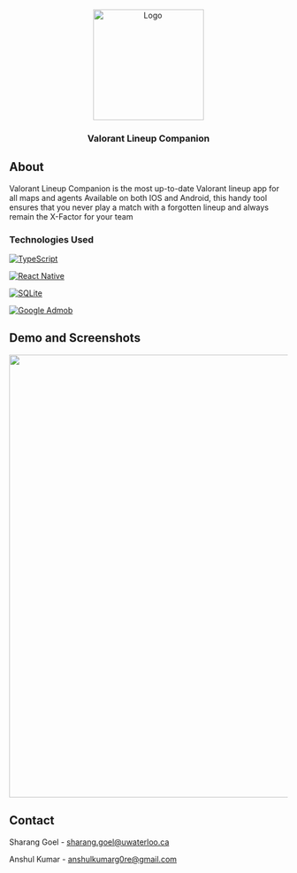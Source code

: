 <!-- Improved compatibility of back to top link: See: https://github.com/othneildrew/Best-README-Template/pull/73 -->
<a id="readme-top"></a>
<!--
*** Thanks for checking out the Best-README-Template. If you have a suggestion
*** that would make this better, please fork the repo and create a pull request
*** or simply open an issue with the tag "enhancement".
*** Don't forget to give the project a star!
*** Thanks again! Now go create something AMAZING! :D
-->



<!-- PROJECT SHIELDS -->
<!--
*** I'm using markdown "reference style" links for readability.
*** Reference links are enclosed in brackets [ ] instead of parentheses ( ).
*** See the bottom of this document for the declaration of the reference variables
*** for contributors-url, forks-url, etc. This is an optional, concise syntax you may use.
*** https://www.markdownguide.org/basic-syntax/#reference-style-links
-->




<!-- PROJECT LOGO -->


<br />
<div align="center">
  <a href="https://github.com/shaziwnl/Valorant-Lineup-Companion">
<!--     ![valologo](https://github.com/user-attachments/assets/142def3e-bd46-423f-a74b-a22df5ca47a5) -->
<!--     ![valologo-removebg-preview](https://github.com/user-attachments/assets/893df028-dd88-4740-8537-614b772ef210) -->
    <img src="https://github.com/user-attachments/assets/893df028-dd88-4740-8537-614b772ef210" alt="Logo" width="200" height="200">
  </a>

<h3 align="center">Valorant Lineup Companion</h3>


  
</div>




<!-- ABOUT -->
## About
Valorant Lineup Companion is the most up-to-date Valorant lineup app for all maps and agents
Available on both IOS and Android, this handy tool ensures that you never play a match with a forgotten lineup and always remain the X-Factor for your team


### Technologies Used
[![TypeScript][TypeScript.com]][TypeScript-url]

[![React Native][React.js]][React-url]

[![SQLite][SQLite.com]][SQLite-url]

[![Google Admob][GoogleAdmob.com]][GoogleAdmob-url]


<!-- DEMO -->
## Demo and Screenshots

<img src="https://github.com/user-attachments/assets/5a89c707-f97f-43c5-9b15-3c1078268214" width="800" height="800" />


<!-- CONTACT -->
## Contact
Sharang Goel - sharang.goel@uwaterloo.ca

Anshul Kumar - anshulkumarg0re@gmail.com





<!-- MARKDOWN LINKS & IMAGES -->
<!-- https://www.markdownguide.org/basic-syntax/#reference-style-links -->
[contributors-shield]: https://img.shields.io/github/contributors/github_username/repo_name.svg?style=for-the-badge
[contributors-url]: https://github.com/github_username/repo_name/graphs/contributors
[forks-shield]: https://img.shields.io/github/forks/github_username/repo_name.svg?style=for-the-badge
[forks-url]: https://github.com/github_username/repo_name/network/members
[stars-shield]: https://img.shields.io/github/stars/github_username/repo_name.svg?style=for-the-badge
[stars-url]: https://github.com/github_username/repo_name/stargazers
[issues-shield]: https://img.shields.io/github/issues/github_username/repo_name.svg?style=for-the-badge
[issues-url]: https://github.com/github_username/repo_name/issues
[license-shield]: https://img.shields.io/github/license/github_username/repo_name.svg?style=for-the-badge
[license-url]: https://github.com/github_username/repo_name/blob/master/LICENSE.txt
[linkedin-shield]: https://img.shields.io/badge/-LinkedIn-black.svg?style=for-the-badge&logo=linkedin&colorB=555
[linkedin-url]: https://linkedin.com/in/linkedin_username
[product-screenshot]: images/screenshot.png
[Next.js]: https://img.shields.io/badge/next.js-000000?style=for-the-badge&logo=nextdotjs&logoColor=white
[Next-url]: https://nextjs.org/
[React.js]: https://img.shields.io/badge/ReactNative-222222?style=for-the-badge&logo=React&logoColor=
[React-url]: https://reactjs.org/
[Vue.js]: https://img.shields.io/badge/Vue.js-35495E?style=for-the-badge&logo=vuedotjs&logoColor=4FC08D
[Vue-url]: https://vuejs.org/
[Angular.io]: https://img.shields.io/badge/Angular-DD0031?style=for-the-badge&logo=angular&logoColor=white
[Angular-url]: https://angular.io/
[Svelte.dev]: https://img.shields.io/badge/Svelte-4A4A55?style=for-the-badge&logo=svelte&logoColor=FF3E00
[Svelte-url]: https://svelte.dev/
[Laravel.com]: https://img.shields.io/badge/Laravel-FF2D20?style=for-the-badge&logo=laravel&logoColor=white
[Laravel-url]: https://laravel.com
[Bootstrap.com]: https://img.shields.io/badge/Bootstrap-563D7C?style=for-the-badge&logo=bootstrap&logoColor=white
[Bootstrap-url]: https://getbootstrap.com
[SQLite.com]: https://img.shields.io/badge/SQLite-003B57?style=for-the-badge&logo=sqlite&logoColor=white
[SQLite-url]: https://www.sqlite.org/
[JQuery.com]: https://img.shields.io/badge/jQuery-0769AD?style=for-the-badge&logo=jquery&logoColor=white
[JQuery-url]: https://jquery.com 
[TypeScript.com]: https://shields.io/badge/TypeScript-3178C6?logo=TypeScript&logoColor=FFF&style=flat-square
[Typescript-url]: https://www.typescriptlang.org/
[GoogleAdmob.com]: https://img.shields.io/badge/Google_Admob-black?logo=googleadmob
[GoogleAdmob-url]: https://admob.google.com/home/
